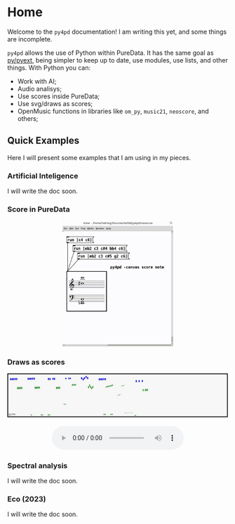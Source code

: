 # Home

Welcome to the `py4pd` documentation! I am writing this yet, and some things are incomplete.

`py4pd` allows the use of Python within PureData. It has the same goal as [py/pyext](https://github.com/grrrr/py), being simpler to keep up to date, use modules, use lists, and other things. With Python you can:

* Work with AI;
* Audio analisys;
* Use scores inside PureData;
* Use svg/draws as scores;
* OpenMusic functions in libraries like `om_py`, `music21`, `neoscore`, and others;

## Quick Examples

Here I will present some examples that I am using in my pieces.  

### **Artificial Inteligence**

I will write the doc soon.

### **Score in PureData** 


<p align="center">
    <img src="assets/score.gif" width="50%"</img>
</p>

### **Draws as scores**

<p align="center">
	<img src="assets/examples/img2sound/img2sound.jpeg"></img>
</p>
<p align="center">
	<audio controls>
	  <source src="assets/examples/img2sound/img2sound.mp3" type="audio/mpeg">
	  Your browser does not support the audio element.
	</audio>
</p>

### **Spectral analysis**

I will write the doc soon.

### **Eco (2023)**

I will write the doc soon.

### 


